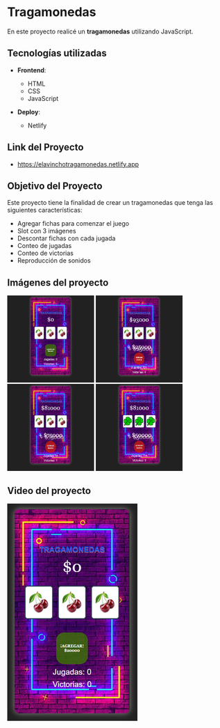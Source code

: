 # Tragamonedas

En este proyecto realicé un **tragamonedas** utilizando JavaScript.

## Tecnologías utilizadas

- **Frontend**:
  - HTML
  - CSS
  - JavaScript

- **Deploy**:
  - Netlify

## Link del Proyecto
- https://elavinchotragamonedas.netlify.app
  
## Objetivo del Proyecto

Este proyecto tiene la finalidad de crear un tragamonedas que tenga las siguientes características:

- Agregar fichas para comenzar el juego
- Slot con 3 imágenes
- Descontar fichas con cada jugada
- Conteo de jugadas
- Conteo de victorias
- Reproducción de sonidos

## Imágenes del proyecto

<img src="https://github.com/elavincho/TragaMonedas2.0/blob/master/images/Captura_de_pantalla_1.png" width="200" height="200" alt="img"/>         <img src="https://github.com/elavincho/TragaMonedas2.0/blob/master/images/Captura_de_pantalla_2.png" width="200" height="200" alt="img"/>
<img src="https://github.com/elavincho/TragaMonedas2.0/blob/master/images/Captura_de_pantalla_3.png" width="200" height="200" alt="img"/>          <img src="https://github.com/elavincho/TragaMonedas2.0/blob/master/images/Captura_de_pantalla_4.png" width="200" height="200" alt="img"/>



## Video del proyecto

[![Video tutorial](https://github.com/elavincho/TragaMonedas2.0/blob/master/images/img_video.png)](https://youtube.com/shorts/xcUt8pG5viA?feature=share)

